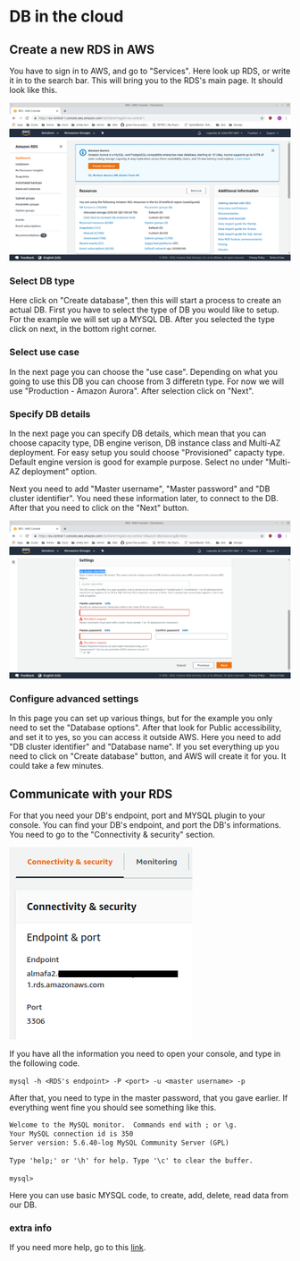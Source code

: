 # DB in the cloud

## Create a new RDS in AWS

You have to sign in to AWS, and go to "Services". Here look up RDS, or write it in to the search bar. This will bring you to the RDS's main page. It should look like this.

<img src="Images/RDS_main.png">

### Select DB type

Here click on "Create database", then this will start a process to create an actual DB. First you have to select the type of DB you would like to setup. For the example we will set up a MYSQL DB. After you selected the type click on next, in the bottom right corner.

### Select use case

In the next page you can choose the "use case". Depending on what you going to use this DB you can choose from 3 differetn type. For now we will use "Production - Amazon Aurora". After selection click on "Next".

### Specify DB details

In the next page you can specify DB details, which mean that you can choose capacity type, DB engine verison,  DB instance class and Multi-AZ deployment. For easy setup you sould choose "Provisioned" capacty type. Default engine version is good for example purpose. Select no under "Multi-AZ deployment" option.

Next you need to add "Master username", "Master password" and "DB cluster identifier". You need these information later, to connect to the DB. After that you need to click on the "Next" button.

<img src="Images/RDB_settings.png">

### Configure advanced settings

In this page you can set up various things, but for the example you only need to set the "Database options".
After that look for Public accessibility, and set it to yes, so you can access it outside AWS.
Here you need to add "DB cluster identifier" and "Database name". If you set everything up you need to click on "Create database" button, and AWS will create it for you. It could take a few minutes.

## Communicate with your RDS

For that you need your DB's endpoint, port and MYSQL plugin to your console. You can find your DB's endpoint, and port the DB's informations. You need to go to the "Connectivity & security" section.

<img src="Images/RDS_connect_info.png">

If you have all the information you need to open your console, and type in the following code.

``` mysql -h <RDS's endpoint> -P <port> -u <master username> -p ```

After that, you need to type in the master password, that you gave earlier.
If everything went fine you should see something like this.

```
Welcome to the MySQL monitor.  Commands end with ; or \g.
Your MySQL connection id is 350
Server version: 5.6.40-log MySQL Community Server (GPL)

Type 'help;' or '\h' for help. Type '\c' to clear the buffer.

mysql>
```
Here you can use basic MYSQL code, to create, add, delete, read data from our DB.

### extra info
If you need more help, go to this [link](https://docs.aws.amazon.com/AmazonRDS/latest/UserGuide/USER_ConnectToInstance.html).